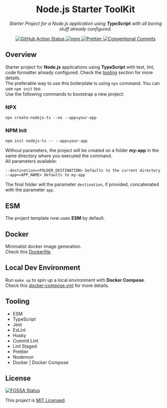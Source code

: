 <h1 align="center">Node.js Starter ToolKit</h1>

<p align="center">
    <i>Starter Project for a Node.js application using <strong>TypeScript</strong> with all boring stuff already configured.</i>
</p>

<p align="center">
  <a href="https://github.com/vitorsalgado/create-nodejs-ts/actions/workflows/ci.yml">
    <img src="https://github.com/vitorsalgado/create-nodejs-ts/actions/workflows/ci.yml/badge.svg" alt="GitHub Action Status" />
  </a>
  <a href="https://www.npmjs.com/package/create-nodejs-ts">
    <img src="https://img.shields.io/npm/v/create-nodejs-ts.svg?logo=npm&logoColor=fff&label=NPM+package&color=limegreen" alt="npm" />
  </a>
  <a href="https://github.com/prettier/prettier">
    <img src="https://img.shields.io/badge/code_style-prettier-ff69b4.svg?style=flat" alt="Prettier"/>
  </a>
  <a href="https://conventionalcommits.org">
    <img src="https://img.shields.io/badge/Conventional%20Commits-1.0.0-yellow.svg" alt="Conventional Commits"/>
  </a>
</p>

## Overview

Starter project for **Node.js** applications using **TypeScript** with test, lint, code formatter already configured.
Check the [tooling](#tooling) section for more details.  
The preferable way to use this boilerplate is using `npx` command. You can use `npm init` too.  
Use the following commands to bootstrap a new project:

### NPX

```
npx create-nodejs-ts --no --app=your-app
```

### NPM Init

```
npm init nodejs-ts -- --app=your-app
```

Without parameters, the project will be created on a folder **my-app** in the same directory where you executed the
command.  
All parameters available:

```
--destination=<FOLDER_DESTINATION> Defaults to the current directory
--app=<APP_NAME> Defaults to my-app
```

The final folder will the parameter `destination`, if provided, concatenated with the parameter `app`.

## ESM

The project template now uses **ESM** by default.

## Docker

Minimalist docker image generation.  
Check this [Dockerfile](build/docker/Dockerfile).

## Local Dev Environment

Run `make up` to spin up a local environment with **Docker Compose**.  
Check this [docker-compose.yml](deployments/dev/docker-compose.yml) for more details.

## Tooling

- ESM
- TypeScript
- Jest
- EsLint
- Husky
- Commit Lint
- Lint Staged
- Prettier
- Nodemon
- Docker | Docker Compose

## License

[![FOSSA Status](https://app.fossa.com/api/projects/git%2Bgithub.com%2Fvitorsalgado%2Fnodejs-boilerplate.svg?type=shield)](https://app.fossa.com/projects/git%2Bgithub.com%2Fvitorsalgado%2Fnodejs-boilerplate?ref=badge_shield)

This project is [MIT Licensed](LICENSE).
